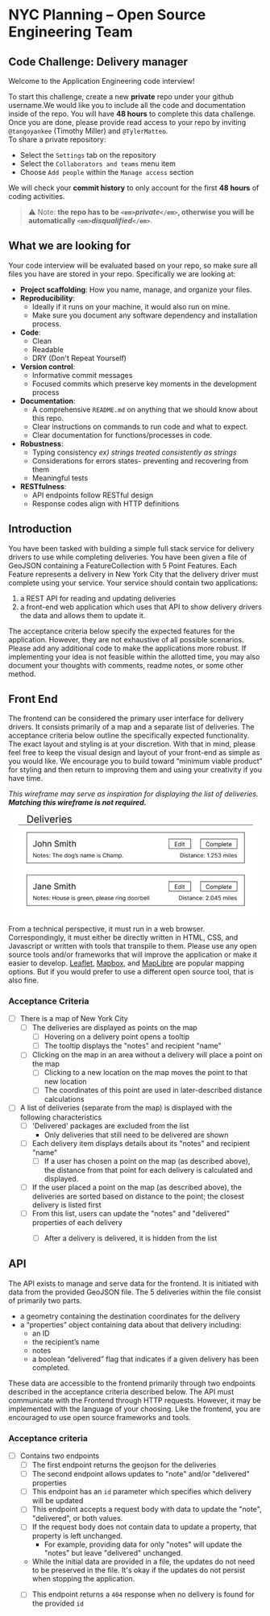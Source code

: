 # NYC Planning – Open Source Engineering Team
## Code Challenge: Delivery manager

Welcome to the Application Engineering code interview!

To start this challenge, create a new **private** repo under your github username.We would like you to include all the code and documentation inside of the repo. You will have **48 hours** to complete this data challenge. Once you are done, please provide read access to your repo by inviting `@tangoyankee` (Timothy Miller) and `@TylerMatteo`.  
To share a private repository:
  - Select the `Settings` tab on the repository
  - Select the `Collaborators and teams` menu item
  - Choose `Add people` within the `Manage access` section

We will check your **commit history** to only account for the first **48 hours** of coding activities.

> ⚠️ Note: **the repo has to be `<em>`*private*`</em>`, otherwise you will be automatically `<em>`*disqualified*`</em>`**.

## What we are looking for

Your code interview will be evaluated based on your repo, so make sure all files you have are stored in your repo. Specifically we are looking at:

- **Project scaffolding**: How you name, manage, and organize your files.
- **Reproducibility**:
  - Ideally if it runs on your machine, it would also run on mine.
  - Make sure you document any software dependency and installation process.
- **Code**:
  - Clean
  - Readable
  - DRY (Don't Repeat Yourself)
- **Version control**:
  - Informative commit messages
  - Focused commits which preserve key moments in the development process
- **Documentation**:
  - A comprehensive `README.md` on anything that we should know about this repo.
  - Clear instructions on commands to run code and what to expect.
  - Clear documentation for functions/processes in code.
- **Robustness**:
  - Typing consistency *ex) strings treated consistently as strings*
  - Considerations for errors states- preventing and recovering from them
  - Meaningful tests
- **RESTfulness**:
  - API endpoints follow RESTful design
  - Response codes align with HTTP definitions 

## Introduction
You have been tasked with building a simple full stack service for delivery drivers to use while completing deliveries. You have been given a file of GeoJSON containing a FeatureCollection with 5 Point Features. Each Feature represents a delivery in New York City that the delivery driver must complete using your service.
Your service should contain two applications:
  1) a REST API for reading and updating deliveries
  2) a front-end web application which uses that API to show delivery drivers the data and allows them to update it.

The acceptance criteria below specify the expected features for the application. However, they are not exhaustive of all possible scenarios. Please add any additional code to make the applications more robust. If implementing your idea is not feasible within the allotted time, you may also document your thoughts with comments, readme notes, or some other method.

## Front End
The frontend can be considered the primary user interface for delivery drivers. It consists primarily of a map and a separate list of deliveries. The acceptance criteria below outline the specifically expected functionality. The exact layout and styling is at your discretion. With that in mind, please feel free to keep the visual design and layout of your front-end as simple as you would like. We encourage you to build toward “minimum viable product” for styling and then return to improving them and using your creativity if you have time. 

*This wireframe may serve as inspiration for displaying the list of deliveries. **Matching this wireframe is not required.***  
![delivery-list-wireframe](./delivery-list.png)

From a technical perspective, it must run in a web browser. Correspondingly, it must either be directly written in HTML, CSS, and Javascript or written with tools that transpile to them. Please use any open source tools and/or frameworks that will improve the application or make it easier to develop. [Leaflet](https://leafletjs.com/), [Mapbox](https://docs.mapbox.com/mapbox-gl-js/guides/), and [MapLibre](https://maplibre.org/) are popular mapping options. But if you would prefer to use a different open source tool, that is also fine.

### Acceptance Criteria
- [ ] There is a map of New York City
  - [ ] The deliveries are displayed as points on the map
    - [ ] Hovering on a delivery point opens a tooltip
    - [ ] The tooltip displays the "notes" and recipient "name" 
  - [ ] Clicking on the map in an area without a delivery will place a point on the map
    - [ ] Clicking to a new location on the map moves the point to that new location
    - [ ] The coordinates of this point are used in later-described distance calculations
- [ ] A list of deliveries (separate from the map) is displayed with the following characteristics
  - [ ] 'Delivered' packages are excluded from the list
    - Only deliveries that still need to be delivered are shown
  - [ ] Each delivery item displays details about its "notes" and recipient "name" 
    - [ ] If a user has chosen a point on the map (as described above), the distance from that point for each delivery is calculated and displayed.
  - [ ] If the user placed a point on the map (as described above), the deliveries are sorted based on distance to the point; the closest delivery is listed first
  - [ ] From this list, users can update the "notes" and "delivered" properties of each delivery
    - [ ] After a delivery is delivered, it is hidden from the list


## API
The API exists to manage and serve data for the frontend. It is initiated with data from the provided GeoJSON file. The 5 deliveries within the file consist of primarily two parts.
 - a geometry containing the destination coordinates for the delivery
 - a “properties” object containing data about that delivery including:
   - an ID
   - the recipient’s name
   - notes
   - a boolean “delivered” flag that indicates if a given delivery has been completed. 

These data are accessible to the frontend primarily through two endpoints described in the acceptance criteria described below. The API must communicate with the Frontend through HTTP requests. However, it may be implemented with the language of your choosing. Like the frontend, you are encouraged to use open source frameworks and tools.

### Acceptance criteria
- [ ] Contains two endpoints
    - [ ] The first endpoint returns the geojson for the deliveries
    - [ ] The second endpoint allows updates to "note" and/or "delivered" properties
    - [ ] This endpoint has an `id` parameter which specifies which delivery will be updated
    - [ ] This endpoint accepts a request body with data to update the "note", "delivered", or both values.
    - [ ] If the request body does not contain data to update a property, that property is left unchanged.
        - For example, providing data for only "notes" will update the "notes" but leave "delivered" unchanged.
    - While the initial data are provided in a file, the updates do not need to be preserved in the file. It's okay if the updates do not persist when stopping the application.
    - [ ] This endpoint returns a `404` response when no delivery is found for the provided `id`
     